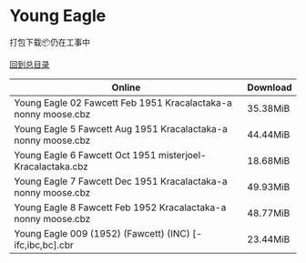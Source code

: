 # Young Eagle

打包下载📦仍在工事中

[回到总目录](/Catalogs.md)







Online | Download
--- | ---
Young Eagle 02 Fawcett Feb 1951 Kracalactaka-a nonny moose.cbz | 35.38MiB
Young Eagle 5 Fawcett Aug 1951 Kracalactaka-a nonny moose.cbz | 44.44MiB
Young Eagle 6 Fawcett Oct 1951 misterjoel-Kracalactaka.cbz | 18.68MiB
Young Eagle 7 Fawcett Dec 1951 Kracalactaka-a nonny moose.cbz | 49.93MiB
Young Eagle 8 Fawcett Feb 1952 Kracalactaka-a nonny moose.cbz | 48.77MiB
Young Eagle 009 (1952) (Fawcett) (INC) [-ifc,ibc,bc].cbr | 23.44MiB